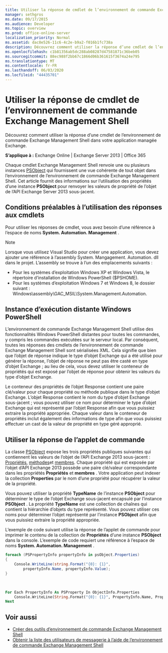 ```yaml
---
title: Utiliser la réponse de cmdlet de l’environnement de commande Exchange Management Shell
manager: sethgros
ms.date: 09/17/2015
ms.audience: Developer
ms.topic: overview
ms.prod: office-online-server
localization_priority: Normal
ms.assetid: dac8e526-11c6-4c2e-b9a2-f016b1fc738a
description: Découvrez comment utiliser la réponse d’une cmdlet de l’environnement de commande Exchange Management Shell dans votre application managée Exchange.
ms.openlocfilehash: c1b81356ab5dc288ab08287d47581871c36beb05
ms.sourcegitcommit: 88ec988f2bb67c1866d06b361615f3674a24e795
ms.translationtype: MT
ms.contentlocale: fr-FR
ms.lasthandoff: 06/03/2020
ms.locfileid: "44435701"
---
```

# <a name="use-the-exchange-management-shell-cmdlet-response"></a>Utiliser la réponse de cmdlet de l’environnement de commande Exchange Management Shell

Découvrez comment utiliser la réponse d’une cmdlet de l’environnement de commande Exchange Management Shell dans votre application managée Exchange.
  
**S’applique à :** Exchange Online | Exchange Server 2013 | Office 365
  
Chaque cmdlet Exchange Management Shell renvoie une ou plusieurs instances [PSObject](https://msdn.microsoft.com/library/system.management.automation.psobject%28VS.85%29.aspx) qui fournissent une vue cohérente de tout objet dans l’environnement de l’environnement de commande Exchange Management Shell. Cet article fournit des informations sur l’utilisation des propriétés d’une instance **PSObject** pour renvoyer les valeurs de propriété de l’objet de l’API Exchange Server 2013 sous-jacent. 
  
## <a name="prerequisites-for-using-cmdlet-responses"></a>Conditions préalables à l’utilisation des réponses aux cmdlets
<a name="prerequisites_bk"> </a>

Pour utiliser les réponses de cmdlet, vous avez besoin d’une référence à l’espace de noms **System. Automation. Management** . 
  
> [!NOTE]
>  Lorsque vous utilisez Visual Studio pour créer une application, vous devez ajouter une référence à l’assembly System. Mangagement. Automation. dll dans le projet. L’assembly se trouve à l’un des emplacements suivants : 
> - Pour les systèmes d’exploitation Windows XP et Windows Vista, le répertoire d’installation de Windows PowerShell ($PSHOME). 
> - Pour les systèmes d’exploitation Windows 7 et Windows 8, le dossier suivant : Windows\assembly\GAC_MSIL\System.Management.Automation. 
  
## <a name="windows-powershell-remote-runspace"></a>Instance d’exécution distante Windows PowerShell
<a name="usingremoterunspace_bk"> </a>

L’environnement de commande Exchange Management Shell utilise des fonctionnalités Windows PowerShell distantes pour toutes les commandes, y compris les commandes exécutées sur le serveur local. Par conséquent, toutes les réponses des cmdlets de l’environnement de commande Exchange Management Shell sont sérialisées XML. Cela signifie que bien que l’objet de réponse indique le type d’objet Exchange qui a été utilisé pour générer la réponse, l’objet de réponse ne peut pas être casté en type d’objet Exchange ; au lieu de cela, vous devez utiliser le conteneur de propriétés qui est exposé par l’objet de réponse pour obtenir les valeurs du type d’objet Exchange.
  
Le conteneur des propriétés de l’objet Response contient une paire clé/valeur pour chaque propriété ou méthode publique dans le type d’objet Exchange. L’objet Response contient le nom du type d’objet Exchange sous-jacent ; vous pouvez utiliser ce nom pour déterminer le type d’objet Exchange qui est représenté par l’objet Response afin que vous puissiez extraire la propriété appropriée. Chaque valeur dans le conteneur de propriétés inclut également des informations de type afin que vous puissiez effectuer un cast de la valeur de propriété en type géré approprié.
  
## <a name="use-the-cmdlet-response"></a>Utiliser la réponse de l’applet de commande
<a name="usingPSObject_bk"> </a>

La classe [PSObject](https://msdn.microsoft.com/library/system.management.automation.psobject%28VS.85%29.aspx) expose les trois propriétés publiques suivantes qui contiennent les valeurs de l’objet de l’API Exchange 2013 sous-jacent : [Propriétés](https://msdn.microsoft.com/library/system.management.automation.psobject.properties%28VS.85%29.aspx), [méthodes](https://msdn.microsoft.com/library/system.management.automation.psobject.methods%28VS.85%29.aspx)et [membres](https://msdn.microsoft.com/library/system.management.automation.psobject.members%28VS.85%29.aspx). Chaque propriété qui est exposée par l’objet d’API Exchange 2013 possède une paire clé/valeur correspondante dans les propriétés **Propriétés** et **membres** . Votre application peut indexer la collection **Properties** par le nom d’une propriété pour récupérer la valeur de la propriété. 
  
Vous pouvez utiliser la propriété **TypeName** de l’instance **PSObject** pour déterminer le type de l’objet Exchange sous-jacent encapsulé par l’instance **PSObject** . La propriété **TypeName** est une collection de chaînes qui contient la hiérarchie d’objets du type représenté. Vous pouvez utiliser ces noms pour déterminer l’objet représenté par l’instance **PSObject** afin que vous puissiez extraire la propriété appropriée. 
  
L’exemple de code suivant utilise la réponse de l’applet de commande pour imprimer le contenu de la collection de **Propriétés** d’une instance **PSObject** dans la console. L’exemple de code requiert une référence à l’espace de noms **System. Automation. Management** . 
  
```cs
foreach (PSPropertyInfo propertyInfo in psObject.Properties)
{
    Console.WriteLine(string.Format("{0}: {1}",
        propertyInfo.Name, propertyInfo.Value);
}
```

<br/>

```vb
For Each PropertyInfo As PSProperty In ObjectInfo.Properties
    Console.WriteLine(String.Format("{0}: {1}", PropertyInfo.Name, PropertyInfo.Value))
Next

```

## <a name="see-also"></a>Voir aussi

- [Créer des outils d’environnement de commande Exchange Management Shell](create-exchange-management-shell-tools.md)   
- [Obtenir la liste des utilisateurs de messagerie à l’aide de l’environnement de commande Exchange Management Shell](how-to-get-a-list-of-mail-users-by-using-the-exchange-management-shell.md)
    

